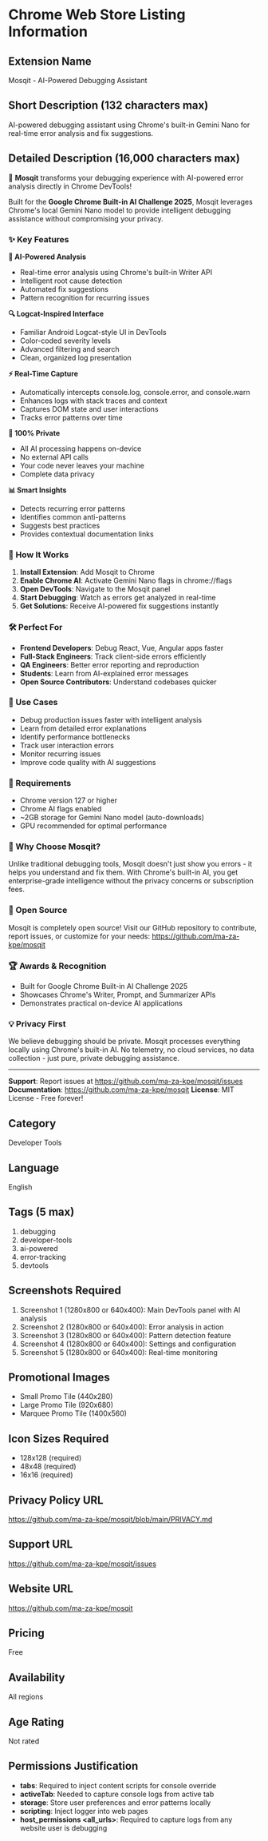 # Chrome Web Store Listing Information

## Extension Name
Mosqit - AI-Powered Debugging Assistant

## Short Description (132 characters max)
AI-powered debugging assistant using Chrome's built-in Gemini Nano for real-time error analysis and fix suggestions.

## Detailed Description (16,000 characters max)

🦟 **Mosqit** transforms your debugging experience with AI-powered error analysis directly in Chrome DevTools!

Built for the **Google Chrome Built-in AI Challenge 2025**, Mosqit leverages Chrome's local Gemini Nano model to provide intelligent debugging assistance without compromising your privacy.

### ✨ Key Features

**🤖 AI-Powered Analysis**
- Real-time error analysis using Chrome's built-in Writer API
- Intelligent root cause detection
- Automated fix suggestions
- Pattern recognition for recurring issues

**🔍 Logcat-Inspired Interface**
- Familiar Android Logcat-style UI in DevTools
- Color-coded severity levels
- Advanced filtering and search
- Clean, organized log presentation

**⚡ Real-Time Capture**
- Automatically intercepts console.log, console.error, and console.warn
- Enhances logs with stack traces and context
- Captures DOM state and user interactions
- Tracks error patterns over time

**🔐 100% Private**
- All AI processing happens on-device
- No external API calls
- Your code never leaves your machine
- Complete data privacy

**📊 Smart Insights**
- Detects recurring error patterns
- Identifies common anti-patterns
- Suggests best practices
- Provides contextual documentation links

### 🚀 How It Works

1. **Install Extension**: Add Mosqit to Chrome
2. **Enable Chrome AI**: Activate Gemini Nano flags in chrome://flags
3. **Open DevTools**: Navigate to the Mosqit panel
4. **Start Debugging**: Watch as errors get analyzed in real-time
5. **Get Solutions**: Receive AI-powered fix suggestions instantly

### 🛠️ Perfect For

- **Frontend Developers**: Debug React, Vue, Angular apps faster
- **Full-Stack Engineers**: Track client-side errors efficiently
- **QA Engineers**: Better error reporting and reproduction
- **Students**: Learn from AI-explained error messages
- **Open Source Contributors**: Understand codebases quicker

### 🎯 Use Cases

- Debug production issues faster with intelligent analysis
- Learn from detailed error explanations
- Identify performance bottlenecks
- Track user interaction errors
- Monitor recurring issues
- Improve code quality with AI suggestions

### 🔧 Requirements

- Chrome version 127 or higher
- Chrome AI flags enabled
- ~2GB storage for Gemini Nano model (auto-downloads)
- GPU recommended for optimal performance

### 🌟 Why Choose Mosqit?

Unlike traditional debugging tools, Mosqit doesn't just show you errors - it helps you understand and fix them. With Chrome's built-in AI, you get enterprise-grade intelligence without the privacy concerns or subscription fees.

### 📖 Open Source

Mosqit is completely open source! Visit our GitHub repository to contribute, report issues, or customize for your needs: https://github.com/ma-za-kpe/mosqit

### 🏆 Awards & Recognition

- Built for Google Chrome Built-in AI Challenge 2025
- Showcases Chrome's Writer, Prompt, and Summarizer APIs
- Demonstrates practical on-device AI applications

### 💡 Privacy First

We believe debugging should be private. Mosqit processes everything locally using Chrome's built-in AI. No telemetry, no cloud services, no data collection - just pure, private debugging assistance.

---

**Support**: Report issues at https://github.com/ma-za-kpe/mosqit/issues
**Documentation**: https://github.com/ma-za-kpe/mosqit
**License**: MIT License - Free forever!

## Category
Developer Tools

## Language
English

## Tags (5 max)
1. debugging
2. developer-tools
3. ai-powered
4. error-tracking
5. devtools

## Screenshots Required
1. Screenshot 1 (1280x800 or 640x400): Main DevTools panel with AI analysis
2. Screenshot 2 (1280x800 or 640x400): Error analysis in action
3. Screenshot 3 (1280x800 or 640x400): Pattern detection feature
4. Screenshot 4 (1280x800 or 640x400): Settings and configuration
5. Screenshot 5 (1280x800 or 640x400): Real-time monitoring

## Promotional Images
- Small Promo Tile (440x280)
- Large Promo Tile (920x680)
- Marquee Promo Tile (1400x560)

## Icon Sizes Required
- 128x128 (required)
- 48x48 (required)
- 16x16 (required)

## Privacy Policy URL
https://github.com/ma-za-kpe/mosqit/blob/main/PRIVACY.md

## Support URL
https://github.com/ma-za-kpe/mosqit/issues

## Website URL
https://github.com/ma-za-kpe/mosqit

## Pricing
Free

## Availability
All regions

## Age Rating
Not rated

## Permissions Justification
- **tabs**: Required to inject content scripts for console override
- **activeTab**: Needed to capture console logs from active tab
- **storage**: Store user preferences and error patterns locally
- **scripting**: Inject logger into web pages
- **host_permissions <all_urls>**: Required to capture logs from any website user is debugging